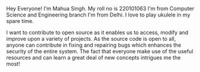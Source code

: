 Hey Everyone! 
I'm Mahua Singh.
My roll no is 220101063
I'm from Computer Science and Engineering branch 
I'm from Delhi.
I love to play ukulele in my spare time.

I want to contribute to open source as it enables us to access, modify and improve upon a variety of projects. As the source code is open to all, anyone can contribute in fixing and repairing bugs which enhances the security of the entire system. The fact that everyone make use of the useful resources and can learn a great deal of new concepts intrigues me the most! 